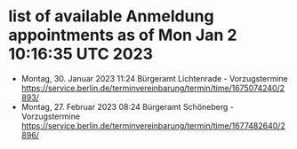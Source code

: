 # list of available Anmeldung appointments as of Mon Jan  2 10:16:35 UTC 2023
- Montag, 30. Januar 2023 11:24 Bürgeramt Lichtenrade - Vorzugstermine https://service.berlin.de/terminvereinbarung/termin/time/1675074240/2893/
- Montag, 27. Februar 2023 08:24 Bürgeramt Schöneberg - Vorzugstermine https://service.berlin.de/terminvereinbarung/termin/time/1677482640/2896/
